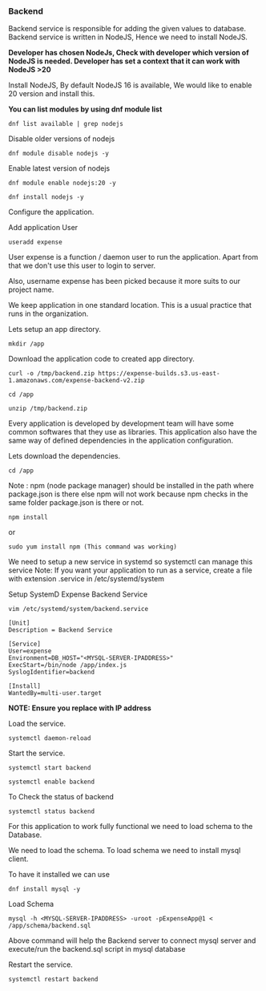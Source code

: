 ### Backend
Backend service is responsible for adding the given values to database. Backend service is written in NodeJS, Hence we need to install NodeJS.

**Developer has chosen NodeJs, Check with developer which version of NodeJS is needed. Developer has set a context that it can work with NodeJS >20**

Install NodeJS, By default NodeJS 16 is available, We would like to enable 20 version and install this.

**You can list modules by using dnf module list**
```
dnf list available | grep nodejs
```
 Disable older versions of nodejs
```
dnf module disable nodejs -y
```
Enable latest version of nodejs
```
dnf module enable nodejs:20 -y
```

```
dnf install nodejs -y
```

Configure the application.

Add application User
```
useradd expense
```

User expense is a function / daemon user to run the application. Apart from that we don't use this user to login to server.

Also, username expense has been picked because it more suits to our project name.

We keep application in one standard location. This is a usual practice that runs in the organization.

Lets setup an app directory.

```
mkdir /app
```

Download the application code to created app directory.

```
curl -o /tmp/backend.zip https://expense-builds.s3.us-east-1.amazonaws.com/expense-backend-v2.zip
```
```
cd /app
```
```
unzip /tmp/backend.zip
```

Every application is developed by development team will have some common softwares that they use as libraries. This application also have the same way of defined dependencies in the application configuration.

Lets download the dependencies.

```
cd /app
```
Note : npm (node package manager) should be installed in the path where package.json is there else npm will not work because npm checks in the same folder package.json is there or not.

```
npm install
```
or
```
sudo yum install npm (This command was working)
```

We need to setup a new service in systemd so systemctl can manage this service
  Note: If you want your application to run as a service, create a file with extension .service in /etc/systemd/system

Setup SystemD Expense Backend Service
```
vim /etc/systemd/system/backend.service
```

```
[Unit]
Description = Backend Service

[Service]
User=expense
Environment=DB_HOST="<MYSQL-SERVER-IPADDRESS>"
ExecStart=/bin/node /app/index.js
SyslogIdentifier=backend

[Install]
WantedBy=multi-user.target
```

**NOTE: Ensure you replace <MYSQL-SERVER-IPADDRESS> with IP address**

Load the service.

```
systemctl daemon-reload
```

Start the service.
```
systemctl start backend
```
```
systemctl enable backend
```
To Check the status of backend
```
systemctl status backend
```

For this application to work fully functional we need to load schema to the Database.

We need to load the schema. To load schema we need to install mysql client.

To have it installed we can use

```
dnf install mysql -y
```

Load Schema

```
mysql -h <MYSQL-SERVER-IPADDRESS> -uroot -pExpenseApp@1 < /app/schema/backend.sql
```
Above command will help the Backend server to connect mysql server and execute/run the backend.sql script in mysql database

Restart the service.
```
systemctl restart backend
```
